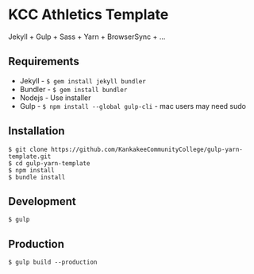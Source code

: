 # KCC Athletics Template

Jekyll + Gulp + Sass + Yarn + BrowserSync + ...

## Requirements
* Jekyll - `$ gem install jekyll bundler`
* Bundler - `$ gem install bundler`
* Nodejs - Use installer
* Gulp - `$ npm install --global gulp-cli` - mac users may need sudo

##  Installation
	$ git clone https://github.com/KankakeeCommunityCollege/gulp-yarn-template.git
	$ cd gulp-yarn-template
	$ npm install
	$ bundle install

## Development
	$ gulp

## Production
	$ gulp build --production
